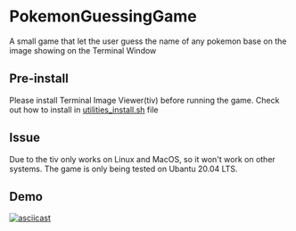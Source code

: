 # PokemonGuessingGame
A small game that let the user guess the name of any pokemon base on the image showing on the Terminal Window

## Pre-install 
Please install Terminal Image Viewer(tiv) before running the game. Check out how to install in [utilities_install.sh](/utilities_install.sh) file

## Issue
  Due to the tiv only works on Linux and MacOS, so it won't work on other systems. 
  The game is only being tested on Ubantu 20.04 LTS.

## Demo
[![asciicast](https://asciinema.org/a/4SblFOQ2uoK3ZKMV8XhWem7Li.svg)](https://asciinema.org/a/4SblFOQ2uoK3ZKMV8XhWem7Li)
